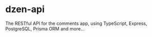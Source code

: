# dzen-api
The RESTful API for the comments app, using TypeScript, Express, PostgreSQL, Prisma ORM and more...
